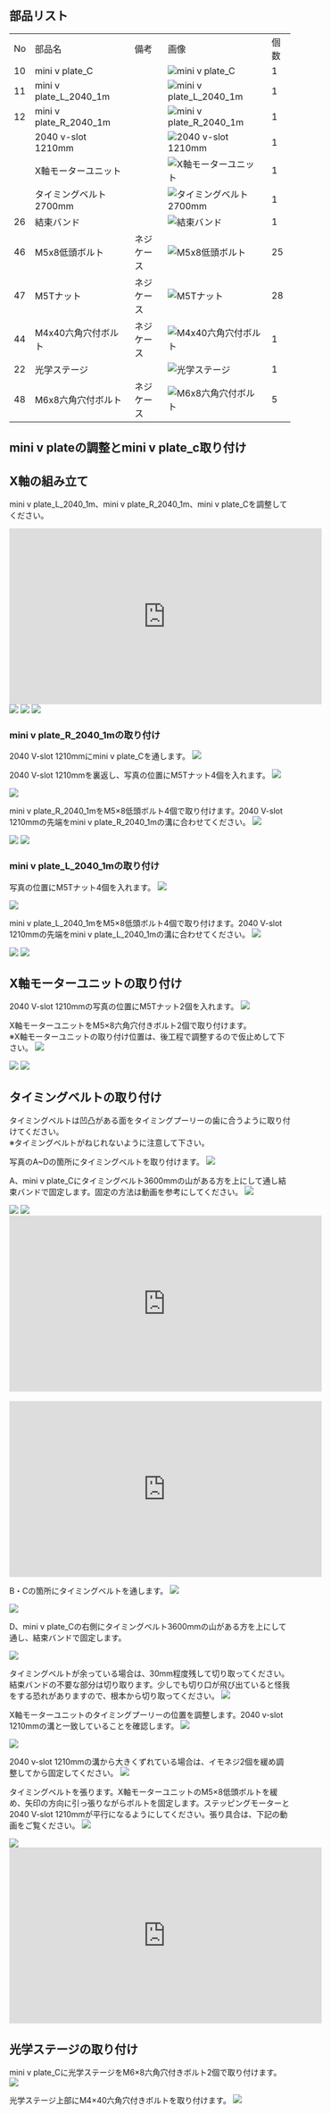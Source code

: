 ## 部品リスト
<table class="packing-list">
<tbody>
<tr>
<td>No</td>
<td>部品名</td>
<td>備考</td>
<td class="packing-img">画像</td>
<td>個数</td>
</tr>
<tr>
<td>10</td>
<td>mini v plate_C</td>
<td></td>
<td><img src="./images/04/kp3-01.jpg" alt="mini v plate_C"></td>
<td>1</td>
</tr>
<tr>
<td>11</td>
<td>mini v plate_L_2040_1m</td>
<td></td>
<td><img src="./images/04/kp3-02.jpg" alt="mini v plate_L_2040_1m"></td>
<td>1</td>
</tr>
<tr>
<td>12</td>
<td>mini v plate_R_2040_1m</td>
<td></td>
<td><img src="./images/04/kp3-03.jpg" alt="mini v plate_R_2040_1m"></td>
<td>1</td>
</tr>
<tr>
<td></td>
<td>2040 v-slot 1210mm</td>
<td></td>
<td><img src="./images/04/kp3-04.jpg" alt="2040 v-slot 1210mm"></td>
<td>1</td>
</tr>
<tr>
<td></td>
<td>X軸モーターユニット</td>
<td></td>
<td><img src="./images/04/kp3-05.jpg" alt="X軸モーターユニット"></td>
<td>1</td>
</tr>
<tr>
<td></td>
<td>タイミングベルト2700mm</td>
<td></td>
<td><img src="./images/04/kp3-06.jpg" alt="タイミングベルト2700mm"></td>
<td>1</td>
</tr>
<tr>
<td>26</td>
<td>結束バンド</td>
<td></td>
<td><img src="./images/04/kp3-07.jpg" alt="結束バンド"></td>
<td>1</td>
</tr>
<tr>
<td>46</td>
<td>M5x8低頭ボルト</td>
<td>ネジケース</td>
<td><img src="./images/04/kp3-08.jpg" alt="M5x8低頭ボルト"></td>
<td>25</td>
</tr>
<tr>
<td>47</td>
<td>M5Tナット</td>
<td>ネジケース</td>
<td><img src="./images/04/kp3-09.jpg" alt="M5Tナット"></td>
<td>28</td>
</tr>
<tr>
<td>44</td>
<td>M4x40六角穴付ボルト</td>
<td>ネジケース</td>
<td><img src="./images/04/kp3-10.jpg" alt="M4x40六角穴付ボルト"></td>
<td>1</td>
</tr>
<tr>
<td>22</td>
<td>光学ステージ</td>
<td></td>
<td><img src="./images/04/kp3-11.jpg" alt="光学ステージ"></td>
<td>1</td>
</tr>
<tr>
<td>48</td>
<td>M6x8六角穴付ボルト</td>
<td>ネジケース</td>
<td><img src="./images/04/kp3-12.jpg" alt="M6x8六角穴付ボルト"></td>
<td>5</td>
</tr>
</tbody>
</table>

## mini v plateの調整とmini v plate_c取り付け
## X軸の組み立て
mini v plate_L_2040_1m、mini v plate_R_2040_1m、mini v plate_Cを調整してください。

<div class="iframe-content">
<iframe width="560" height="315" src="https://www.youtube.com/embed/y8QG-4ASV9U" frameborder="0" allow="accelerometer; autoplay; encrypted-media; gyroscope; picture-in-picture" allowfullscreen></iframe>
</div>


<img src="./images/04/mini-1000mm_04_01.jpg">

<img src="./images/04/mini-1000mm_04_02.jpg">

<img src="./images/04/mini-1000mm_04_03.jpg">

### mini v plate_R_2040_1mの取り付け
2040 V-slot 1210mmにmini v plate_Cを通します。
<img src="./images/04/mini-1000mm_04_04.jpg">

2040 V-slot 1210mmを裏返し、写真の位置にM5Tナット4個を入れます。
<img src="./images/04/mini-1000mm_04_05.jpg">

<img src="./images/04/mini-1000mm_04_06.jpg">

mini v plate_R_2040_1mをM5&times;8低頭ボルト4個で取り付けます。2040 V-slot 1210mmの先端をmini v plate_R_2040_1mの溝に合わせてください。
<img src="./images/04/mini-1000mm_04_07.jpg">

<img src="./images/04/mini-1000mm_04_08.jpg">

<img src="./images/04/mini-1000mm_04_09.jpg">

### mini v plate_L_2040_1mの取り付け
写真の位置にM5Tナット4個を入れます。
<img src="./images/04/mini-1000mm_04_10.jpg">

<img src="./images/04/mini-1000mm_04_11.jpg">

mini v plate_L_2040_1mをM5&times;8低頭ボルト4個で取り付けます。2040 V-slot 1210mmの先端をmini v plate_L_2040_1mの溝に合わせてください。
<img src="./images/04/mini-1000mm_04_12.jpg">

<img src="./images/04/mini-1000mm_04_13.jpg">

<img src="./images/04/mini-1000mm_04_14.jpg">

## X軸モーターユニットの取り付け
2040 V-slot 1210mmの写真の位置にM5Tナット2個を入れます。
<img src="./images/04/mini-1000mm_04_15.jpg">

X軸モーターユニットをM5&times;8六角穴付きボルト2個で取り付けます。  
※X軸モーターユニットの取り付け位置は、後工程で調整するので仮止めして下さい。
<img src="./images/04/mini-1000mm_04_16.jpg">

<img src="./images/04/mini-1000mm_04_17.jpg">

<img src="./images/04/mini-1000mm_04_18.jpg">

## タイミングベルトの取り付け
タイミングベルトは凹凸がある面をタイミングプーリーの歯に合うように取り付けてください。  
※タイミングベルトがねじれないように注意して下さい。

写真のA~Dの箇所にタイミングベルトを取り付けます。
<img src="./images/04/mini-1000mm_04_18_01.jpg">

A、mini v plate_Cにタイミングベルト3600mmの山がある方を上にして通し結束バンドで固定します。固定の方法は動画を参考にしてください。
<img src="./images/04/mini-1000mm_04_19.jpg">

<img src="./images/04/mini-1000mm_04_20.jpg">

<img src="./images/04/mini-1000mm_04_21.jpg">

<div class="iframe-content">
<iframe width="560" height="315" src="https://www.youtube.com/embed/EJ0unA_HlrA" frameborder="0" allow="accelerometer; autoplay; encrypted-media; gyroscope; picture-in-picture" allowfullscreen></iframe>
</div>

<br>

<div class="iframe-content">
<iframe width="560" height="315" src="https://www.youtube.com/embed/Gq2b4nlQAnA" frameborder="0" allow="accelerometer; autoplay; encrypted-media; gyroscope; picture-in-picture" allowfullscreen></iframe>
</div>

B・Cの箇所にタイミングベルトを通します。
<img src="./images/04/mini-1000mm_04_22.jpg">

<img src="./images/04/mini-1000mm_04_23.jpg">

D、mini v plate_Cの右側にタイミングベルト3600mmの山がある方を上にして通し、結束バンドで固定します。

<img src="./images/04/mini-1000mm_04_24.jpg">

タイミングベルトが余っている場合は、30mm程度残して切り取ってください。  
結束バンドの不要な部分は切り取ります。少しでも切り口が飛び出ていると怪我をする恐れがありますので、根本から切り取ってください。
<img src="./images/04/mini-1000mm_04_25.jpg">

X軸モーターユニットのタイミングプーリーの位置を調整します。2040 v-slot 1210mmの溝と一致していることを確認します。
<img src="./images/04/mini-1000mm_04_26.jpg">

<img src="./images/04/mini-1000mm_04_27.jpg">

2040 v-slot 1210mmの溝から大きくずれている場合は、イモネジ2個を緩め調整してから固定してください。
<img src="./images/04/mini-1000mm_04_28.jpg">

タイミングベルトを張ります。X軸モーターユニットのM5&times;8低頭ボルトを緩め、矢印の方向に引っ張りながらボルトを固定します。ステッピングモーターと2040 V-slot 1210mmが平行になるようにしてください。張り具合は、下記の動画をご覧ください。
<img src="./images/04/mini-1000mm_04_29.jpg">

<img src="./images/04/mini-1000mm_04_30.jpg">

<div class="iframe-content">
<iframe width="560" height="315" src="https://www.youtube.com/embed/B0T3zE79iKU" frameborder="0" allow="accelerometer; autoplay; encrypted-media; gyroscope; picture-in-picture" allowfullscreen></iframe>
</div>

## 光学ステージの取り付け
mini v plate_Cに光学ステージをM6&times;8六角穴付きボルト2個で取り付けます。
<img src="./images/04/mini-1000mm_04_31.jpg">

光学ステージ上部にM4&times;40六角穴付きボルトを取り付けます。
<img src="./images/04/mini-1000mm_04_32.jpg">

